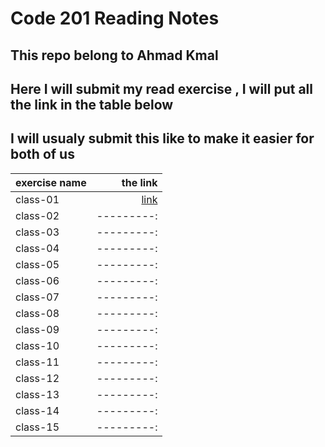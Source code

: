 # Code 201 Reading Notes
## This repo belong to Ahmad Kmal
## Here I will submit my read exercise , I will put all the link in the table below 
## I will usualy submit this like to make it easier for both of us 
|exercise name | the link | 
|--------------|---------:|
| class-01      | [link](https://ahmadkmal.github.io/reading-notes/class-01)     |     
|class-02      |---------:|
|class-03      |---------:|
|class-04      |---------:|
|class-05      |---------:|
|class-06      |---------:|
|class-07      |---------:|
|class-08      |---------:|
|class-09      |---------:|  
|class-10      |---------:|
|class-11      |---------:|
|class-12      |---------:|
|class-13      |---------:|
|class-14      |---------:|
|class-15      |---------:| 